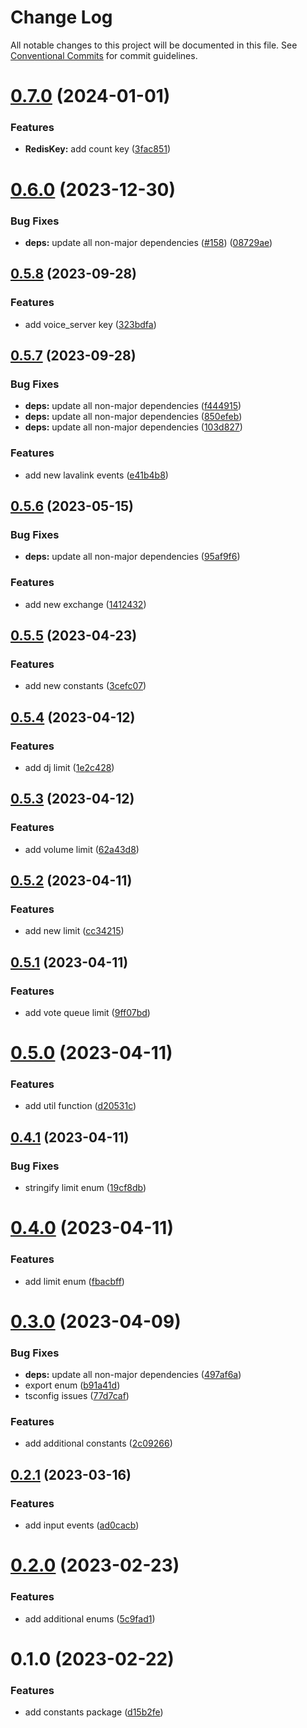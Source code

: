 # Change Log

All notable changes to this project will be documented in this file.
See [Conventional Commits](https://conventionalcommits.org) for commit guidelines.

# [0.7.0](https://github.com/NezuChan/library/compare/@nezuchan/constants@0.6.0...@nezuchan/constants@0.7.0) (2024-01-01)


### Features

* **RedisKey:** add count key ([3fac851](https://github.com/NezuChan/library/commit/3fac8518e9dac110a0565459b2677b9626a4df93))





# [0.6.0](https://github.com/NezuChan/library/compare/@nezuchan/constants@0.5.8...@nezuchan/constants@0.6.0) (2023-12-30)


### Bug Fixes

* **deps:** update all non-major dependencies ([#158](https://github.com/NezuChan/library/issues/158)) ([08729ae](https://github.com/NezuChan/library/commit/08729ae3e6080c951d430a1a4265f34dae095788))





## [0.5.8](https://github.com/NezuChan/library/compare/@nezuchan/constants@0.5.7...@nezuchan/constants@0.5.8) (2023-09-28)


### Features

* add voice_server key ([323bdfa](https://github.com/NezuChan/library/commit/323bdfa941eb7589f65c70093712dba4b8da6698))





## [0.5.7](https://github.com/NezuChan/library/compare/@nezuchan/constants@0.5.6...@nezuchan/constants@0.5.7) (2023-09-28)


### Bug Fixes

* **deps:** update all non-major dependencies ([f444915](https://github.com/NezuChan/library/commit/f4449151149f5f0276017b1ad487223a32aebb52))
* **deps:** update all non-major dependencies ([850efeb](https://github.com/NezuChan/library/commit/850efeb4925c8ff7a80c76d81707312c05a252e0))
* **deps:** update all non-major dependencies ([103d827](https://github.com/NezuChan/library/commit/103d8278941a1c3b8581134c54a0c5c99b931627))


### Features

* add new lavalink events ([e41b4b8](https://github.com/NezuChan/library/commit/e41b4b82287b1bd539fdd3aac491656e26be640b))





## [0.5.6](https://github.com/NezuChan/utilities/compare/@nezuchan/constants@0.5.5...@nezuchan/constants@0.5.6) (2023-05-15)


### Bug Fixes

* **deps:** update all non-major dependencies ([95af9f6](https://github.com/NezuChan/utilities/commit/95af9f67efe6c10efbbf34f25af6e0b524fa10fc))


### Features

* add new exchange ([1412432](https://github.com/NezuChan/utilities/commit/14124323eb206435843dc36b88b68478c9a92a30))





## [0.5.5](https://github.com/NezuChan/utilities/compare/@nezuchan/constants@0.5.4...@nezuchan/constants@0.5.5) (2023-04-23)


### Features

* add new constants ([3cefc07](https://github.com/NezuChan/utilities/commit/3cefc0760cbb635c7c0dfef47d5cb6e4939ec33b))





## [0.5.4](https://github.com/NezuChan/utilities/compare/@nezuchan/constants@0.5.3...@nezuchan/constants@0.5.4) (2023-04-12)


### Features

* add dj limit ([1e2c428](https://github.com/NezuChan/utilities/commit/1e2c4284ae159cdaa8bb99a5140b3ac6f7a6a7bc))





## [0.5.3](https://github.com/NezuChan/utilities/compare/@nezuchan/constants@0.5.2...@nezuchan/constants@0.5.3) (2023-04-12)


### Features

* add volume limit ([62a43d8](https://github.com/NezuChan/utilities/commit/62a43d8ccd0d8689a60f6fbba17f82c06fbf65b3))





## [0.5.2](https://github.com/NezuChan/utilities/compare/@nezuchan/constants@0.5.1...@nezuchan/constants@0.5.2) (2023-04-11)


### Features

* add new limit ([cc34215](https://github.com/NezuChan/utilities/commit/cc3421598c8d2fd2f18711bdb5ed229bbad814c4))





## [0.5.1](https://github.com/NezuChan/utilities/compare/@nezuchan/constants@0.5.0...@nezuchan/constants@0.5.1) (2023-04-11)


### Features

* add vote queue limit ([9ff07bd](https://github.com/NezuChan/utilities/commit/9ff07bd9c73d5dc09e88c371892207562afe9c88))





# [0.5.0](https://github.com/NezuChan/utilities/compare/@nezuchan/constants@0.4.1...@nezuchan/constants@0.5.0) (2023-04-11)


### Features

* add util function ([d20531c](https://github.com/NezuChan/utilities/commit/d20531c559453a84c46c19828be24c491ddcf469))





## [0.4.1](https://github.com/NezuChan/utilities/compare/@nezuchan/constants@0.4.0...@nezuchan/constants@0.4.1) (2023-04-11)


### Bug Fixes

* stringify limit enum ([19cf8db](https://github.com/NezuChan/utilities/commit/19cf8db2be13f5bbbac736cfcaa26a59def7c48c))





# [0.4.0](https://github.com/NezuChan/utilities/compare/@nezuchan/constants@0.3.0...@nezuchan/constants@0.4.0) (2023-04-11)


### Features

* add limit enum ([fbacbff](https://github.com/NezuChan/utilities/commit/fbacbffbd2b9b4c14d30dd71893d30ab5d20ba14))





# [0.3.0](https://github.com/NezuChan/utilities/compare/@nezuchan/constants@0.2.1...@nezuchan/constants@0.3.0) (2023-04-09)


### Bug Fixes

* **deps:** update all non-major dependencies ([497af6a](https://github.com/NezuChan/utilities/commit/497af6adf829cd5d7a04edbefb31dcc022ecb881))
* export enum ([b91a41d](https://github.com/NezuChan/utilities/commit/b91a41dfe2b1901d9a1196e4465828b1457f9918))
* tsconfig issues ([77d7caf](https://github.com/NezuChan/utilities/commit/77d7caf1d0025325a077b5ba043b3d5093fe803b))


### Features

* add additional constants ([2c09266](https://github.com/NezuChan/utilities/commit/2c092666080345b0e49fbf2f69146facbf372cc4))





## [0.2.1](https://github.com/NezuChan/utilities/compare/@nezuchan/constants@0.2.0...@nezuchan/constants@0.2.1) (2023-03-16)


### Features

* add input events ([ad0cacb](https://github.com/NezuChan/utilities/commit/ad0cacbbb84f3bc7ab12db5be94e46f7404c3cf4))





# [0.2.0](https://github.com/NezuChan/utilities/compare/@nezuchan/constants@0.1.0...@nezuchan/constants@0.2.0) (2023-02-23)


### Features

* add additional enums ([5c9fad1](https://github.com/NezuChan/utilities/commit/5c9fad16d891a25113ce4fec9e137099383ea323))





# 0.1.0 (2023-02-22)


### Features

* add constants package ([d15b2fe](https://github.com/NezuChan/utilities/commit/d15b2fe120fe001fb89c2af1625e9f3265ef253f))
